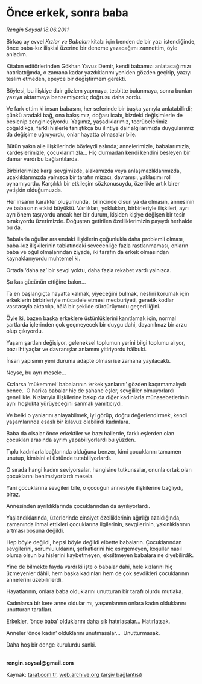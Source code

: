 # Önce erkek, sonra baba 

*Rengin Soysal 18.06.2011*

<div class="yazi"><p>Birkaç ay evvel <i>Kızlar ve Babaları</i> kitabı için benden de bir yazı istendiğinde, önce baba-kız ilişkisi üzerine bir deneme yazacağımı zannettim, öyle anladım.</p>
<p>Kitabın editörlerinden Gökhan Yavuz Demir, kendi babamızı anlatacağımızı hatırlattığında, o zamana kadar yazdıklarımı yeniden gözden geçirip, yazıyı teslim etmeden, epeyce bir değiştirmem gerekti.</p>
<p>Böylesi, bu ilişkiye dair gözlem yapmaya, tesbitte bulunmaya, sonra bunları yazıya aktarmaya benzemiyordu; doğrusu daha zordu.</p>
<p>Ve fark ettim ki insan babasını, her seferinde bir başka yanıyla anlatabilirdi; çünkü aradaki bağ, ona bakışımız, doğası icabı, bizdeki değişimlerle de beslenip zenginleşiyordu. Yaşımız, yaşadıklarımız, tecrübelerimiz çoğaldıkça, farklı hislerle tanıştıkça bu ilintiye dair algılarımızla duygularımız da değişime uğruyordu, onlar hayatta olmasalar bile.</p>
<p>Bütün yakın aile ilişkilerinde böyleydi aslında; annelerimizle, babalarımızla, kardeşlerimizle, çocuklarımızla... Hiç durmadan kendi kendini besleyen bir damar vardı bu bağlantılarda.</p>
<p>Birbirlerimize karşı sevgimizde, alakamızda veya anlaşmazlıklarımızda, uzaklıklarımızda yalnızca bir tarafın mizacı, davranışı, yaklaşımı rol oynamıyordu. Karşılıklı bir etkileşim sözkonusuydu, özellikle artık birer yetişkin olduğumuzda.</p>
<p>Her insanın karakter oluşumunda,  bilincinde olsun ya da olmasın, annesinin ve babasının etkisi büyüktü. Varlıkları, yoklukları, birbirleriyle ilişkileri, ayrı ayrı önem taşıyordu ancak her bir durum, kişiden kişiye değişen bir tesir bırakıyordu üzerimizde. Doğuştan getirilen özelliklerimizin payıydı herhalde bu da. </p>
<p>Babalarla oğullar arasındaki ilişkilerin çoğunlukla daha problemli olması, baba-kız ilişkilerinin tabiatındaki sevecenliğe fazla rastlanmaması, onların baba ve oğul olmalarından ziyade, iki tarafın da erkek olmasından kaynaklanıyordu muhtemel ki.</p>
<p>Ortada ‘daha az’ bir sevgi yoktu, daha fazla rekabet vardı yalnızca.</p>
<p>Şu kas gücünün ettiğine bakın...</p>
<p>Ta en başlangıçta hayatta kalmak, yiyeceğini bulmak, neslini korumak için erkeklerin birbirleriyle mücadele etmesi mecburiyeti, genetik kodlar vasıtasıyla aktarılıp, hâlâ bir şekilde sürdürüyordu geçerliliğini.</p>
<p>Öyle ki, bazen başka erkeklere üstünlüklerini kanıtlamak için, normal şartlarda içlerinden çok geçmeyecek bir duygu dahi, dayanılmaz bir arzu olup çıkıyordu.</p>
<p>Yaşam şartları değişiyor, geleneksel toplumun yerini bilgi toplumu alıyor, bazı ihtiyaçlar ve davranışlar anlamını yitiriyordu hâlbuki.</p>
<p>İnsan yapısının yeni duruma adapte olması ise zamana yayılacaktı.</p>
<p>Neyse, bu ayrı mesele...</p>
<p>Kızlarsa ‘mükemmel’ babalarının ‘erkek yanlarını’ gözden kaçırmamalıydı bence.  O harika babalar hiç de şahane eşler, sevgililer olmuyorlardı genellikle. Kızlarıyla ilişkilerine bakıp da diğer kadınlarla münasebetlerinin aynı hoşlukta yürüyeceğini sanmak yanıltıcıydı.</p>
<p>Ve belki o yanlarını anlayabilmek, iyi görüp, doğru değerlendirmek, kendi yaşamlarında esaslı bir kılavuz olabilirdi kadınlara.</p>
<p>Baba da olsalar önce erkektiler ve bazı hallerde, farklı eşlerden olan çocukları arasında ayrım yapabiliyorlardı bu yüzden.</p>
<p>Tıpkı kadınlarla bağlarında olduğuna benzer, kimi çocuklarını tamamen unutup, kimisini el üstünde tutabiliyorlardı. </p>
<p>O sırada hangi kadını seviyorsalar, hangisine tutkunsalar, onunla ortak olan çocuklarını benimsiyorlardı mesela.</p>
<p>Yani çocuklarına sevgileri bile, o çocuğun annesiyle ilişkilerine bağlıydı, biraz.</p>
<p>Annesinden ayrıldıklarında çocuklarından da ayrılıyorlardı.</p>
<p>Yaşlandıklarında, üzerlerinde cinsiyet özelliklerinin ağırlığı azaldığında, zamanında ihmal ettikleri çocuklarına ilgilerinin, sevgilerinin, yakınlıklarının artması boşuna değildi.</p>
<p>Hep böyle değildi, hepsi böyle değildi elbette babaların. Çocuklarından sevgilerini, sorumluluklarını, şefkatlerini hiç esirgemeyen, koşullar nasıl olursa olsun bu hislerini kaybetmeyen, eksiltmeyen babalara ne diyebilirdik.</p>
<p>Yine de bilmekte fayda vardı ki işte o babalar dahi, hele kızlarını hiç üzmeyenler dâhil, hem başka kadınları hem de çok sevdikleri çocuklarının annelerini üzebilirlerdi.</p>
<p>Hayatlarının, onlara baba olduklarını unutturan bir tarafı olurdu mutlaka.</p>
<p>Kadınlarsa bir kere anne oldular mı, yaşamlarının onlara kadın olduklarını unutturan tarafları.</p>
<p>Erkekler, ‘önce baba’ olduklarını daha sık hatırlasalar... Hatırlatsak.</p>
<p>Anneler ‘önce kadın’ olduklarını unutmasalar...  Unutturmasak.</p>
<p>Daha hoş bir denge kurulurdu sanki.</p>
<p><b><br/>rengin.soysal@gmail.com</b></p>
</div>

Kaynak: [taraf.com.tr](http://www.taraf.com.tr:80/rengin-soysal/makale-once-erkek-sonra-baba.htm), [web.archive.org (arşiv bağlantısı)](http://web.archive.org/web/20130915102932/http://www.taraf.com.tr:80/rengin-soysal/makale-once-erkek-sonra-baba.htm)
